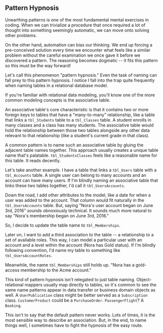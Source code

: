 ## Pattern Hypnosis

Unearthing patterns is one of the most fundamental mental exercises in coding. When we can trivialize a procedure that once required a lot of thought into something seemingly automatic, we can move onto solving other problems. 

On the other hand, automation can bias our thinking. We end up forcing a pre-conceived solution every time we encounter what feels like a similar problem without the careful examination we once gave it before we discovered a pattern. The reasoning becomes dogmatic -- it fits this pattern so this must be the way forward!

Let's call this phenomenon "pattern hypnosis." Even the task of naming can fall prey to this pattern hypnosis. I notice I fall into the trap quite frequently when naming tables in a relational database model.

If you're familiar with relational data modeling, you'll know one of the more common modeling concepts is the associative table. 

An associative table's core characteristic is that it contains two or more foreign keys to tables that have a "many-to-many" relationship, like a table that links a `tbl_Students` table to a `tbl_Classes` table. A student enrolls in many classes and a class has many students. The associative table would hold the relationship between those two tables alongside any other data relevant to that relationship (like a student's current grade in that class).

A common pattern is to name such an associative table by gluing the adjacent table names together. This approach usually creates a unique table name that's palatable. `tbl_StudentsClasses` feels like a reasonable name for this table. It reads decently.

Let's take another example. I have a table that links a `tbl_Users` table with a `tbl_Accounts` table.  A single user can belong to many accounts and an account can have many users. If I'm blindly naming an associative table that links these two tables together, I'd call it `tbl_UsersAccounts`. 

Down the road, I add other attributes to the model, like a date for when a user was added to the account. That column would fit naturally in the `tbl_UsersAccounts` table. But, saying "Nora's user account began on June 3rd, 2016" sounds obnoxiously technical. It sounds much more natural to say "Nora's membership began on June 3rd, 2016." 

So, I decide to update the table name to `tbl_Memberships`. 
 
Later on, I want to add a third association to the table -- a relationship to a set of available roles. This way, I can model a particular user with an account and a level within the account (Nora has Gold status). If I'm blindly following convention, I'd name my table to something like `tbl_UsersAccountRoles`.

Meanwhile, the name `tbl_Memberships` still holds up. "Nora has a gold-access membership to the Acme account." 

This kind of pattern hypnosis isn't relegated to just table naming. Object-relational mappers usually map directly to tables, so it's common to see the same name patterns appear in data transfer or business domain objects as well.  A `UserPublication` class might be better served as a `Subscription` class. `CustomerProduct` could be a `PurchaseOrder`. `PassengerFlight`? A `Booking`.

This isn't to say that the default pattern never works. Lots of times, it is the most sensible way to describe an association. But, in the end, to name things well, I sometimes have to fight the hypnosis of the easy route.
